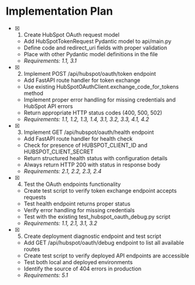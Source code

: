 # Implementation Plan

- [x] 1. Create HubSpot OAuth request model
  - Add HubSpotTokenRequest Pydantic model to api/main.py
  - Define code and redirect_uri fields with proper validation
  - Place with other Pydantic model definitions in the file
  - _Requirements: 1.1, 3.1_

- [x] 2. Implement POST /api/hubspot/oauth/token endpoint
  - Add FastAPI route handler for token exchange
  - Use existing HubSpotOAuthClient.exchange_code_for_tokens method
  - Implement proper error handling for missing credentials and HubSpot API errors
  - Return appropriate HTTP status codes (400, 500, 502)
  - _Requirements: 1.1, 1.2, 1.3, 1.4, 3.1, 3.2, 3.3, 4.1, 4.2_

- [x] 3. Implement GET /api/hubspot/oauth/health endpoint
  - Add FastAPI route handler for health check
  - Check for presence of HUBSPOT_CLIENT_ID and HUBSPOT_CLIENT_SECRET
  - Return structured health status with configuration details
  - Always return HTTP 200 with status in response body
  - _Requirements: 2.1, 2.2, 2.3, 2.4_

- [x] 4. Test the OAuth endpoints functionality
  - Create test script to verify token exchange endpoint accepts requests
  - Test health endpoint returns proper status
  - Verify error handling for missing credentials
  - Test with the existing test_hubspot_oauth_debug.py script
  - _Requirements: 1.1, 2.1, 3.1, 3.2_

- [x] 5. Create deployment diagnostic endpoint and test script
  - Add GET /api/hubspot/oauth/debug endpoint to list all available routes
  - Create test script to verify deployed API endpoints are accessible
  - Test both local and deployed environments
  - Identify the source of 404 errors in production
  - _Requirements: 5.1_